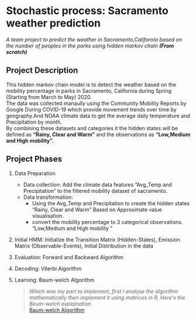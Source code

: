 # Stochastic process: Sacramento weather prediction
*A team project to predict the weather in Sacramento,California based on the number of peoples in the parks using hidden markov chain **(From scratch)***
## Project Description
This hidden markov chain model is to detect the weather based on the mobility percentage in parks in Sacramento, California during Spring (Starting from March to May) 2020. <br>
The data was collected manaully using the Community Mobility Reports by Google During COVID-19 which provide movement trends over time by geography.And NOAA climate data to get the average daily temperature and Precipitation by month. <br>
By combining these datasets and categories it the hidden states will be defined as **“Rainy, Clear and Warm”** and the observations as **“Low,Medium and High mobility”.**
## Project Phases
1. Data Preparation
   * Data collection: Add the climate data features “Avg_Temp and Precipitation” to the filtered mobility dataset of sacramento.
   * Data transformation:
      - Using the Avg_Temp and Precipitation to create the hidden states “Rainy, Clear and Warm” Based on Approximate value visualisation.
      - convert the mobility percentage to 3 categorical observations. “Low,Medium and High mobility ”
2. Initial HMM: Initialize the Transition Matrix (Hidden-States), Emission Matrix (Observable-Events), Initial Distribution in the data
3. Evaluation: Forward and Backward Algorithm
4. Decoding: Viterbi Algorithm
5. Learning: Baum-welch Algorithm
   
   > *Which was my part to implement, first I analyse the algorithm mathematically then implement it using matrices in R, Here's the Beum-welch explaination*<br>
   [Baum-welch Algorithm](Beum-welch.pdf)
